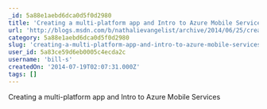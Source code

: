 ```yaml
---
_id: 5a88e1aebd6dca0d5f0d2980
title: 'Creating a multi-platform app and Intro to Azure Mobile Services'
url: 'http://blogs.msdn.com/b/nathalievangelist/archive/2014/06/25/creating-a-multi-platform-app-and-intro-to-azure-mobile-services.aspx'
category: 5a88e1aebd6dca0d5f0d2980
slug: 'creating-a-multi-platform-app-and-intro-to-azure-mobile-services'
user_id: 5a83ce59d6eb0005c4ecda2c
username: 'bill-s'
createdOn: '2014-07-19T02:07:31.000Z'
tags: []
---
```


Creating a multi-platform app and Intro to Azure Mobile Services
